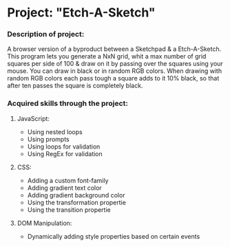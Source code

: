 # Project: "Etch-A-Sketch"

### Description of project: 
A browser version of a byproduct between a Sketchpad & a Etch-A-Sketch. This program lets you generate a NxN grid, whit a max number of grid squares per side of 100 & draw on it by passing over the squares using your mouse. You can draw in black or in random RGB colors. When drawing with random RGB colors each pass tough a square adds to it 10% black, so that after ten passes the square is completely black.

### Acquired skills through the project:

1. JavaScript:
    - Using nested loops
    - Using prompts
    - Using loops for validation
    - Using RegEx for validation

2. CSS:
    - Adding a custom font-family
    - Adding gradient text color
    - Adding gradient background color
    - Using the transformation propertie
    - Using the transition propertie

3. DOM Manipulation:
    - Dynamically adding style properties based on certain events

